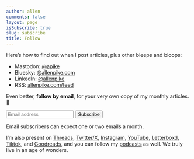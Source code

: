 ```yaml
---
author: allen
comments: false
layout: page
isSubscribe: true
slug: subscribe
title: Follow
---
```


Here’s how to find out when I post articles, plus other bleeps and bloops:

- Mastodon: <a href="https://mastodon.social/@apike" rel="me">@apike</a>
- Bluesky: <a href="https://bsky.app/profile/allenpike.com" rel="me">@allenpike.com</a>
- LinkedIn: <a href="https://www.linkedin.com/in/allenpike/" rel="me">@allenpike</a>
- RSS: <a href="/feed/">allenpike.com/feed</a>

<!-- Stripped down convertkit form from https://sayzlim.net/plain-html-form-convertkit/ -->

<script src="https://f.convertkit.com/ckjs/ck.5.js"></script>
<form class="form newsletter" action="https://app.convertkit.com/forms/6651971/subscriptions" method="post" data-sv-form="6651971" data-uid="8ee4fcd98a" data-options="{&quot;settings&quot;:{&quot;after_subscribe&quot;:{&quot;action&quot;: &quot;message&quot;,&quot;success_message&quot;: &quot;Excellent – now check your email to confirm your subscription. →&quot;,&quot;redirect_url&quot;: &quot;&quot;}}}">
  <p>Even better, <b>follow by email</b>, for your very own copy of my monthly articles. 💌</p>
  <ul class="formkit-alert formkit-alert-error" data-element="errors" data-group="alert"></ul>
  <input type="email" value="" name="email_address" placeholder="Email address" id="email" required>
  <input type="submit" data-element="submit" class="subscribe" value="Subscribe">
</form>

Email subscribers can expect one or two emails a month.

I’m also present on [Threads](https://www.threads.net/@allenjpike), [Twitter/X](https://twitter.com/apike/), [Instagram](https://www.instagram.com/allenjpike/), [YouTube](https://www.youtube.com/@allenjpike), [Letterboxd](https://letterboxd.com/pikerosoft/), [Tiktok](https://www.tiktok.com/@allenpike.com), and [Goodreads](https://www.goodreads.com/user/show/74341139), and you can follow my [podcasts](/speaking/) as well. We truly live in an age of wonders.
